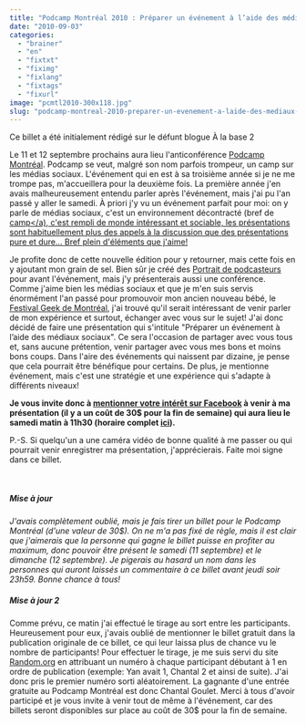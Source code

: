 ```yaml
---
title: "Podcamp Montréal 2010 : Préparer un événement à l’aide des médiaux sociaux"
date: "2010-09-03"
categories: 
  - "brainer"
  - "en"
  - "fixtxt"
  - "fiximg"
  - "fixlang"
  - "fixtags"
  - "fixurl"
image: "pcmtl2010-300x118.jpg"
slug: "podcamp-montreal-2010-preparer-un-evenement-a-laide-des-mediaux-sociaux"
---
```


Ce billet a été initialement rédigé sur le défunt blogue À la base 2

Le 11 et 12 septembre prochains aura lieu l'anticonférence [Podcamp Montréal](https://podcampmontreal.org/?lang=fr "Site Web de Podcamp Montréal"). Podcamp se veut, malgré son nom parfois trompeur, un camp sur les médias sociaux. L'événement qui en est à sa troisième année si je ne me trompe pas, m'accueillera pour la deuxième fois. La première année j'en avais malheureusement entendu parler après l'événement, mais j'ai pu l'an passé y aller le samedi. À priori j'y vu un événement parfait pour moi: on y parle de médias sociaux, c'est un environnement décontracté (bref de [camp</a), c'est rempli de monde intéressant et sociable, les présentations sont habituellement plus des appels à la discussion que des présentations pure et dure... Bref plein d'éléments que j'aime!](https://fr.wikipedia.org/wiki/BarCamp "Définition de camp selon Wikipédia")

Je profite donc de cette nouvelle édition pour y retourner, mais cette fois en y ajoutant mon grain de sel. Bien sûr je créé des [Portrait de podcasteurs](https://alabase2.com/2010/06/17/decouvrir-des-podcasteurs-pour-le-podcamp-montreal/ "Billet sur les portraits de podcasteurs") pour avant l'événement, mais j'y présenterais aussi une conférence. Comme j'aime bien les médias sociaux et que je m'en suis servis énormément l'an passé pour promouvoir mon ancien nouveau bébé, le [Festival Geek de Montréal](https://geekfestmtl.com "Site Web du Festival Geek de Montréal"), j'ai trouvé qu'il serait intéressant de venir parler de mon expérience et surtout, échanger avec vous sur le sujet! J'ai donc décidé de faire une présentation qui s'intitule "Préparer un événement à l’aide des médiaux sociaux". Ce sera l'occasion de partager avec vous tous et, sans aucune prétention, venir partager avec vous mes bons et moins bons coups. Dans l'aire des événements qui naissent par dizaine, je pense que cela pourrait être bénéfique pour certains. De plus, je mentionne événement, mais c'est une stratégie et une expérience qui s'adapte à différents niveaux!

**Je vous invite donc à [mentionner votre intérêt sur Facebook](https://www.facebook.com/alabase2#!/event.php?eid=102531693141545&ref=mf "Événement Facebook pour ma présentation à Podcamp Montréal") à venir à ma présentation (il y a un coût de 30$ pour la fin de semaine) qui aura lieu le samedi matin à 11h30 (horaire complet [ici](https://podcampmontreal.org/fr/schedule/ "Horaire complet du Podcamp Montréal")).**

P.-S. Si quelqu'un a une caméra vidéo de bonne qualité à me passer ou qui pourrait venir enregistrer ma présentation, j'apprécierais. Faite moi signe dans ce billet.

 

##### _Mise à jour_

_J'avais complètement oublié, mais je fais tirer un billet pour le Podcamp Montréal (d'une valeur de 30$). On ne m'a pas fixé de règle, mais il est clair que j'aimerais que la personne qui gagne le billet puisse en profiter au maximum, donc pouvoir être présent le samedi (11 septembre) et le dimanche (12 septembre). Je pigerais au hasard un nom dans les personnes qui auront laissés un commentaire à ce billet avant jeudi soir 23h59. Bonne chance à tous!_

##### _Mise à jour 2_

Comme prévu, ce matin j'ai effectué le tirage au sort entre les participants. Heureusement pour eux, j'avais oublié de mentionner le billet gratuit dans la publication originale de ce billet, ce qui leur laissa plus de chance vu le nombre de participants! Pour effectuer le tirage, je me suis servi du site [Random.org](https://www.random.org/ "Site Random.org") en attribuant un numéro à chaque participant débutant à 1 en ordre de publication (exemple: Yan avait 1, Chantal 2 et ainsi de suite). J'ai donc pris le premier numéro sorti aléatoirement. La gagnante d'une entrée gratuite au Podcamp Montréal est donc Chantal Goulet. Merci à tous d'avoir participé et je vous invite à venir tout de même à l'événement, car des billets seront disponibles sur place au coût de 30$ pour la fin de semaine.
